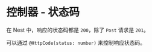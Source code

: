# 控制器 - 状态码

在 Nest 中，响应的状态码都是 `200`，除了 `Post` 请求是 `201`。

可以通过 `@HttpCode(status: number)` 来控制响应状态码。
